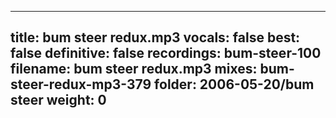 
---
title: bum steer redux.mp3
vocals: false
best: false
definitive: false
recordings: bum-steer-100
filename: bum steer redux.mp3
mixes: bum-steer-redux-mp3-379
folder: 2006-05-20/bum steer
weight: 0
---
